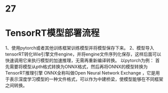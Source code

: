 # 27
# TensorRT模型部署流程
1、使用pytorch或者其他训练框架训练模型并将模型保存下来。
2、模型导入tensorRT转化Wie引擎文件engine，并将engine文件序列化保存，这样后面可以快速调用它来执行模型的加速推理，无需再重新编译转换。
    以pytorch为例：
    首先需要将模型从pth格式转换为ONNX格式，然后再将ONNX的模型转换为TensorRT推理引擎
    ONNX全称叫做Open Neural Network Exchange ，它是用于表示深度学习模型的一种文件格式，可以作为中建桥梁，使模型能够在不同框架之间转换。
